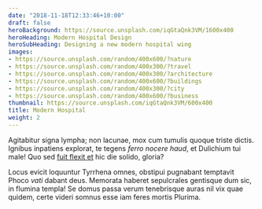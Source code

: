 ```yaml
---
date: "2018-11-18T12:33:46+10:00"
draft: false
heroBackground: https://source.unsplash.com/iqGtaQnk3VM/1600x400
heroHeading: Modern Hospital Design
heroSubHeading: Designing a new modern hospital wing
images:
- https://source.unsplash.com/random/400x600/?nature
- https://source.unsplash.com/random/400x300/?travel
- https://source.unsplash.com/random/400x300/?architecture
- https://source.unsplash.com/random/400x600/?buildings
- https://source.unsplash.com/random/400x300/?city
- https://source.unsplash.com/random/400x600/?business
thumbnail: https://source.unsplash.com/iqGtaQnk3VM/600x400
title: Modern Hospital
weight: 2
---
```


Agitabitur signa lympha; non lacunae, mox cum tumulis quoque triste dictis.
Ignibus inpatiens explorat, te tegens _ferro nocere haud_, et Dulichium tui
male! Quo sed [fuit flexit et](#vexant-achivi) hic die solido, gloria?

Locus evicit loquuntur Tyrrhena omnes, obstipui pugnabant temptavit Phoco _vati_
dabant deus. Memorata haberet sepulcrales gentisque dum sic, in flumina templa!
Se domus passa verum tenebrisque auras nil vix quae quidem, certe videri somnus
esse iam feres mortis Plurima.
